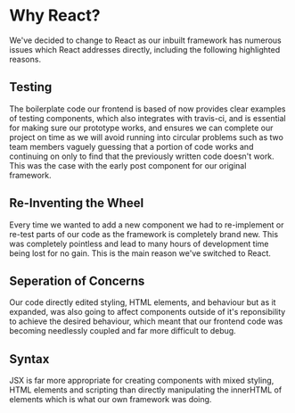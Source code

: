 # Why React?
We've decided to change to React as our inbuilt framework has numerous issues which React addresses directly, including the following highlighted reasons.

## Testing
The boilerplate code our frontend is based of now provides clear examples of testing components, which also integrates with travis-ci, and is essential for making sure our prototype works, and ensures we can complete our project on time as we will avoid running into circular problems such as two team members vaguely guessing that a portion of code works and continuing on only to find that the previously written code doesn't work. This was the case with the early post component for our original framework.

## Re-Inventing the Wheel
Every time we wanted to add a new component we had to re-implement or re-test parts of our code as the framework is completely brand new. This was completely pointless and lead to many hours of development time being lost for no gain. This is the main reason we've switched to React.

## Seperation of Concerns
Our code directly edited styling, HTML elements, and behaviour but as it expanded, was also going to affect components outside of it's reponsibility to achieve the desired behaviour, which meant that our frontend code was becoming needlessly coupled and far more difficult to debug.

## Syntax
JSX is far more appropriate for creating components with mixed styling, HTML elements and scripting than directly manipulating the innerHTML of elements which is what our own framework was doing.